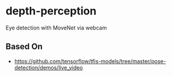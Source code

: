 # depth-perception
Eye detection with MoveNet via webcam

## Based On

- https://github.com/tensorflow/tfjs-models/tree/master/pose-detection/demos/live_video
